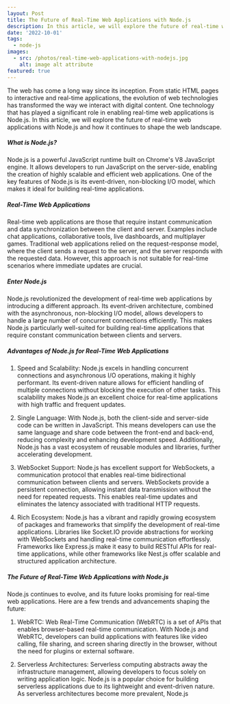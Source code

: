 ```yaml
---
layout: Post
title: The Future of Real-Time Web Applications with Node.js
description: In this article, we will explore the future of real-time web applications with Node.js and how it continues to shape the web landscape.
date: '2022-10-01'
tags:
  - node-js
images:
  - src: /photos/real-time-web-applications-with-nodejs.jpg
    alt: image alt attribute
featured: true
---
```


The web has come a long way since its inception. From static HTML pages to interactive and real-time applications, the evolution of web technologies has transformed the way we interact with digital content. One technology that has played a significant role in enabling real-time web applications is Node.js. In this article, we will explore the future of real-time web applications with Node.js and how it continues to shape the web landscape.

##### What is Node.js?

Node.js is a powerful JavaScript runtime built on Chrome's V8 JavaScript engine. It allows developers to run JavaScript on the server-side, enabling the creation of highly scalable and efficient web applications. One of the key features of Node.js is its event-driven, non-blocking I/O model, which makes it ideal for building real-time applications.

##### Real-Time Web Applications

Real-time web applications are those that require instant communication and data synchronization between the client and server. Examples include chat applications, collaborative tools, live dashboards, and multiplayer games. Traditional web applications relied on the request-response model, where the client sends a request to the server, and the server responds with the requested data. However, this approach is not suitable for real-time scenarios where immediate updates are crucial.

##### Enter Node.js

Node.js revolutionized the development of real-time web applications by introducing a different approach. Its event-driven architecture, combined with the asynchronous, non-blocking I/O model, allows developers to handle a large number of concurrent connections efficiently. This makes Node.js particularly well-suited for building real-time applications that require constant communication between clients and servers.

##### Advantages of Node.js for Real-Time Web Applications

1. Speed and Scalability: Node.js excels in handling concurrent connections and asynchronous I/O operations, making it highly performant. Its event-driven nature allows for efficient handling of multiple connections without blocking the execution of other tasks. This scalability makes Node.js an excellent choice for real-time applications with high traffic and frequent updates.

2. Single Language: With Node.js, both the client-side and server-side code can be written in JavaScript. This means developers can use the same language and share code between the front-end and back-end, reducing complexity and enhancing development speed. Additionally, Node.js has a vast ecosystem of reusable modules and libraries, further accelerating development.

3. WebSocket Support: Node.js has excellent support for WebSockets, a communication protocol that enables real-time bidirectional communication between clients and servers. WebSockets provide a persistent connection, allowing instant data transmission without the need for repeated requests. This enables real-time updates and eliminates the latency associated with traditional HTTP requests.

4. Rich Ecosystem: Node.js has a vibrant and rapidly growing ecosystem of packages and frameworks that simplify the development of real-time applications. Libraries like Socket.IO provide abstractions for working with WebSockets and handling real-time communication effortlessly. Frameworks like Express.js make it easy to build RESTful APIs for real-time applications, while other frameworks like Nest.js offer scalable and structured application architecture.

##### The Future of Real-Time Web Applications with Node.js  

Node.js continues to evolve, and its future looks promising for real-time web applications. Here are a few trends and advancements shaping the future:

1. WebRTC: Web Real-Time Communication (WebRTC) is a set of APIs that enables browser-based real-time communication. With Node.js and WebRTC, developers can build applications with features like video calling, file sharing, and screen sharing directly in the browser, without the need for plugins or external software.

2. Serverless Architectures: Serverless computing abstracts away the infrastructure management, allowing developers to focus solely on writing application logic. Node.js is a popular choice for building serverless applications due to its lightweight and event-driven nature. As serverless architectures become more prevalent, Node.js